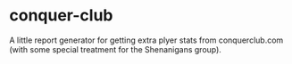 # conquer-club

A little report generator for getting extra plyer stats from conquerclub.com (with some special treatment for the Shenanigans group).
